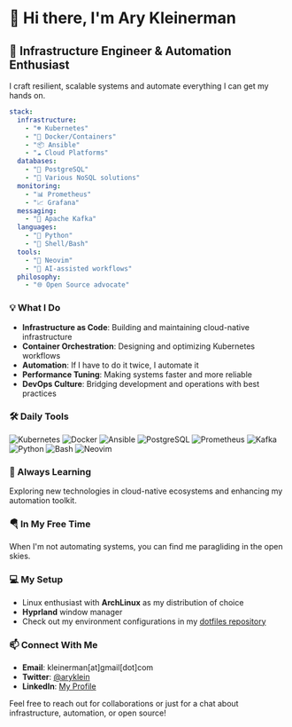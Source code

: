 # 👋 Hi there, I'm Ary Kleinerman

## 🚀 Infrastructure Engineer & Automation Enthusiast

I craft resilient, scalable systems and automate everything I can get my hands on.

```yaml
stack:
  infrastructure:
    - "☸️ Kubernetes"
    - "🐳 Docker/Containers"
    - "📦 Ansible"
    - "☁️ Cloud Platforms"
  databases:
    - "🐘 PostgreSQL"
    - "💾 Various NoSQL solutions"
  monitoring:
    - "📊 Prometheus"
    - "📈 Grafana"
  messaging:
    - "🔄 Apache Kafka"
  languages:
    - "🐍 Python"
    - "🐚 Shell/Bash"
  tools:
    - "🔧 Neovim"
    - "🧠 AI-assisted workflows"
  philosophy:
    - "🌐 Open Source advocate"
```

### 💡 What I Do

- **Infrastructure as Code**: Building and maintaining cloud-native infrastructure
- **Container Orchestration**: Designing and optimizing Kubernetes workflows
- **Automation**: If I have to do it twice, I automate it
- **Performance Tuning**: Making systems faster and more reliable
- **DevOps Culture**: Bridging development and operations with best practices

### 🛠️ Daily Tools

![Kubernetes](https://img.shields.io/badge/-Kubernetes-326CE5?style=flat-square&logo=kubernetes&logoColor=white)
![Docker](https://img.shields.io/badge/-Docker-2496ED?style=flat-square&logo=docker&logoColor=white)
![Ansible](https://img.shields.io/badge/-Ansible-EE0000?style=flat-square&logo=ansible&logoColor=white)
![PostgreSQL](https://img.shields.io/badge/-PostgreSQL-336791?style=flat-square&logo=postgresql&logoColor=white)
![Prometheus](https://img.shields.io/badge/-Prometheus-E6522C?style=flat-square&logo=prometheus&logoColor=white)
![Kafka](https://img.shields.io/badge/-Kafka-231F20?style=flat-square&logo=apache-kafka&logoColor=white)
![Python](https://img.shields.io/badge/-Python-3776AB?style=flat-square&logo=python&logoColor=white)
![Bash](https://img.shields.io/badge/-Bash-4EAA25?style=flat-square&logo=gnu-bash&logoColor=white)
![Neovim](https://img.shields.io/badge/-Neovim-57A143?style=flat-square&logo=neovim&logoColor=white)

### 🌱 Always Learning

Exploring new technologies in cloud-native ecosystems and enhancing my automation toolkit.

### 🪂 In My Free Time

When I'm not automating systems, you can find me paragliding in the open skies.

### 💻 My Setup

- Linux enthusiast with **ArchLinux** as my distribution of choice
- **Hyprland** window manager
- Check out my environment configurations in my [dotfiles repository](https://github.com/aryklein/dotfiles)

### 📫 Connect With Me

- **Email**: kleinerman[at]gmail[dot]com
- **Twitter**: [@aryklein](https://twitter.com/aryklein)
- **LinkedIn**: [My Profile](https://linkedin.com/in/aryklein)

Feel free to reach out for collaborations or just for a chat about infrastructure, automation, or open source!
